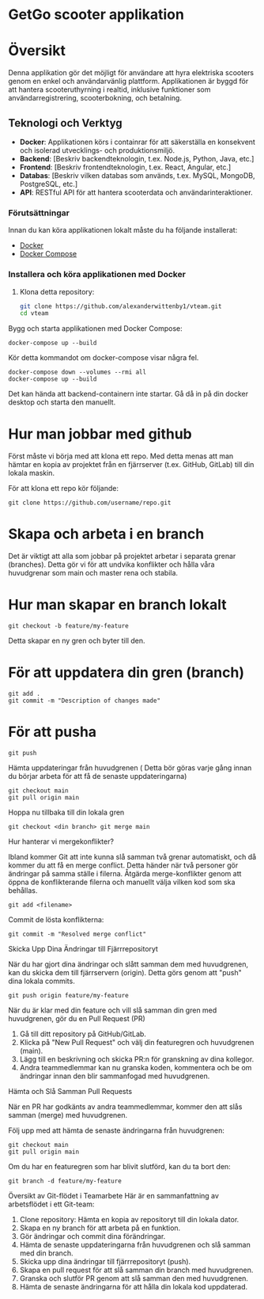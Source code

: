 # GetGo scooter applikation

# Översikt
Denna applikation gör det möjligt för användare att hyra elektriska scooters genom en enkel och användarvänlig plattform. Applikationen är byggd för att hantera scooteruthyrning i realtid, inklusive funktioner som användarregistrering, scooterbokning, och betalning.

## Teknologi och Verktyg

- **Docker**: Applikationen körs i containrar för att säkerställa en konsekvent och isolerad utvecklings- och produktionsmiljö.
- **Backend**: [Beskriv backendteknologin, t.ex. Node.js, Python, Java, etc.]
- **Frontend**: [Beskriv frontendteknologin, t.ex. React, Angular, etc.]
- **Databas**: [Beskriv vilken databas som används, t.ex. MySQL, MongoDB, PostgreSQL, etc.]
- **API**: RESTful API för att hantera scooterdata och användarinteraktioner.


### Förutsättningar

Innan du kan köra applikationen lokalt måste du ha följande installerat:

- [Docker](https://www.docker.com/get-started)
- [Docker Compose](https://docs.docker.com/compose/)

### Installera och köra applikationen med Docker

1. Klona detta repository:

   ```bash
   git clone https://github.com/alexanderwittenby1/vteam.git
   cd vteam


Bygg och starta applikationen med Docker Compose:

```
docker-compose up --build
```

Kör detta kommandot om docker-compose visar några fel.

```
docker-compose down --volumes --rmi all
docker-compose up --build
```

Det kan hända att backend-containern inte startar. Gå då in på din docker desktop och starta den manuellt.


# Hur man jobbar med github

Först måste vi börja med att klona ett repo. Med detta menas att man hämtar en kopia av projektet från en fjärrserver (t.ex. GitHub, GitLab) till din lokala maskin.

För att klona ett repo kör följande:
```
git clone https://github.com/username/repo.git

```

# Skapa och arbeta i en branch

Det är viktigt att alla som jobbar på projektet arbetar i separata grenar (branches). Detta gör vi för att undvika konflikter och hålla våra huvudgrenar som main och master rena och stabila.


# Hur man skapar en branch lokalt

```
git checkout -b feature/my-feature
```
Detta skapar en ny gren och byter till den.



# För att uppdatera din gren (branch)

```
git add .
git commit -m "Description of changes made"
```

# För att pusha

```
git push
```

Hämta uppdateringar från huvudgrenen ( Detta bör göras varje gång innan du börjar arbeta för att få de senaste uppdateringarna)

```
git checkout main
git pull origin main
```

Hoppa nu tillbaka till din lokala gren

``
git checkout <din branch>
git merge main
``

Hur hanterar vi mergekonflikter?

Ibland kommer Git att inte kunna slå samman två grenar automatiskt, och då kommer du att få en merge conflict. Detta händer när två personer gör ändringar på samma ställe i filerna.
Åtgärda merge-konflikter genom att öppna de konflikterande filerna och manuellt välja vilken kod som ska behållas.

```
git add <filename>

```
Commit de lösta konflikterna:

```
git commit -m "Resolved merge conflict"

```

Skicka Upp Dina Ändringar till Fjärrrepositoryt

När du har gjort dina ändringar och slått samman dem med huvudgrenen, kan du skicka dem till fjärrservern (origin). Detta görs genom att "push" dina lokala commits.

```
git push origin feature/my-feature

```

När du är klar med din feature och vill slå samman din gren med huvudgrenen, gör du en Pull Request (PR)

1. Gå till ditt repository på GitHub/GitLab.
2. Klicka på "New Pull Request" och välj din featuregren och huvudgrenen (main).
3. Lägg till en beskrivning och skicka PR:n för granskning av dina kollegor.
4. Andra teammedlemmar kan nu granska koden, kommentera och be om ändringar innan den blir sammanfogad med huvudgrenen.

Hämta och Slå Samman Pull Requests

När en PR har godkänts av andra teammedlemmar, kommer den att slås samman (merge) med huvudgrenen.

Följ upp med att hämta de senaste ändringarna från huvudgrenen:

```
git checkout main
git pull origin main

```
Om du har en featuregren som har blivit slutförd, kan du ta bort den:

```
git branch -d feature/my-feature

```


Översikt av Git-flödet i Teamarbete
Här är en sammanfattning av arbetsflödet i ett Git-team:

1. Clone repository: Hämta en kopia av repositoryt till din lokala dator.
2. Skapa en ny branch för att arbeta på en funktion.
3. Gör ändringar och commit dina förändringar.
4. Hämta de senaste uppdateringarna från huvudgrenen och slå samman med din branch.
5. Skicka upp dina ändringar till fjärrrepositoryt (push).
6. Skapa en pull request för att slå samman din branch med huvudgrenen.
7. Granska och slutför PR genom att slå samman den med huvudgrenen.
8. Hämta de senaste ändringarna för att hålla din lokala kod uppdaterad.

